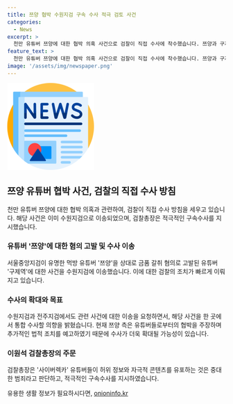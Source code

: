```yaml
---
title: 쯔양 협박 수원지검 구속 수사 적극 검토 사건
categories:
  - News
excerpt: >
  천만 유튜버 쯔양에 대한 협박 의혹 사건으로 검찰이 직접 수사에 착수했습니다. 쯔양과 구제역 사이의 금품 갈취 혐의로 고발장이 제출된 지 일주일 만에 관련 사건이 수원지검으로 이송되었으며, 수원지검은 해당 사건을 별도로 수사 중인 상황이라고 밝혔습니다. 이원석 검찰총장은 사이버렉카 유튜버들에 대한 엄정 대응과 구속 수사를 지시하며, 수사가 확대될 가능성이 높아 보입니다. 해당 사건에 대한 신속하고 엄정한 수사로 일괄적인 처분을 내리겠다는 입장을 밝혀, 관심이 집중되고 있습니다.
feature_text: >
  천만 유튜버 쯔양에 대한 협박 의혹 사건으로 검찰이 직접 수사에 착수했습니다. 쯔양과 구제역 사이의 금품 갈취 혐의로 고발장이 제출된 지 일주일 만에 관련 사건이 수원지검으로 이송되었으며, 수원지검은 해당 사건을 별도로 수사 중인 상황이라고 밝혔습니다. 이원석 검찰총장은 사이버렉카 유튜버들에 대한 엄정 대응과 구속 수사를 지시하며, 수사가 확대될 가능성이 높아 보입니다. 해당 사건에 대한 신속하고 엄정한 수사로 일괄적인 처분을 내리겠다는 입장을 밝혀, 관심이 집중되고 있습니다.
image: '/assets/img/newspaper.png'
---
```


<p><img src="/assets/img/newspaper.png" alt="kimp 속보" /></p>

<h2 data-ke-size="size26">쯔양 유튜버 협박 사건, 검찰의 직접 수사 방침</h2>

<p data-ke-size="size16">천만 유튜버 쯔양에 대한 협박 의혹과 관련하여, 검찰이 직접 수사 방침을 세우고 있습니다. 해당 사건은 이미 수원지검으로 이송되었으며, 검찰총장은 적극적인 구속수사를 지시했습니다.</p>

<h3>유튜버 '쯔양'에 대한 혐의 고발 및 수사 이송</h3>

<p data-ke-size="size16">서울중앙지검이 유명한 먹방 유튜버 '쯔양'을 상대로 금품 갈취 혐의로 고발된 유튜버 '구제역'에 대한 사건을 수원지검에 이송했습니다. 이에 대한 검찰의 조치가 빠르게 이뤄지고 있습니다.</p>

<h3>수사의 확대와 목표</h3>

<p data-ke-size="size16">수원지검과 전주지검에서도 관련 사건에 대한 이송을 요청하면서, 해당 사건을 한 곳에서 통합 수사할 의향을 밝혔습니다. 현재 쯔양 측은 유튜버들로부터의 협박을 주장하며 추가적인 법적 조치를 예고하였기 때문에 수사가 더욱 확대될 가능성이 있습니다.</p>

<h3>이원석 검찰총장의 주문</h3>

<p data-ke-size="size16">검찰총장은 '사이버렉카' 유튜버들이 허위 정보와 자극적 콘텐츠를 유포하는 것은 중대한 범죄라고 판단하고, 적극적인 구속수사를 지시하였습니다.</p>
유용한 생활 정보가 필요하시다면, <a href="https://onioninfo.kr" rel="dofollow">onioninfo.kr</a>


